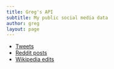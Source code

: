 ```yaml
---
title: Greg's API
subtitle: My public social media data
author: greg
layout: page
---
```


* [Tweets](tweets.json)
* [Reddit posts](reddit.json)
* [Wikipedia edits](wikipedia.json)
